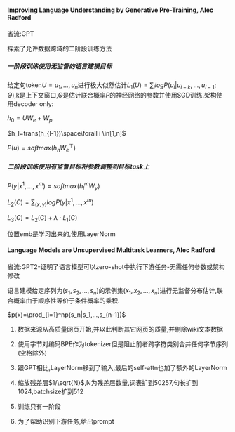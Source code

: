 #### Improving Language Understanding by Generative Pre-Training, Alec Radford

省流:GPT

探索了允许数据跨域的二阶段训练方法

##### 一阶段训练使用无监督的语言建模目标

给定句token$U={u_1,...,u_n}$进行极大似然估计$L_1(U)=\sum_{i}logP(u_i|u_{i-k},...,u_{i-1};\Theta)$,k是上下文窗口,$\Theta$是估计联合概率$P$的神经网络的参数并使用SGD训练.架构使用decoder only:

$h_0=UW_e+W_p$

$h_l=trans(h_{l-1})\space\forall i \in[1,n]$

$P(u)=softmax(h_nW_e^\top)$

##### 二阶段训练使用有监督目标将参数调整到目标task上

$P(y|x^1,...,x^m)=softmax(h_l^mW_y)$

$L_2(C)=\sum_{(x,y)}logP(y|x^1,...,x^m)$

$L_3(C)=L_2(C)+\lambda\cdot L_1(C)$

位置emb是学习出来的,使用LayerNorm



#### Language Models are Unsupervised Multitask Learners, Alec Radford

省流:GPT2-证明了语言模型可以zero-shot中执行下游任务-无需任何参数或架构修改

语言建模给定序列为$(s_1,s_2,...,s_n)$的示例集$(x_1,x_2,...,x_n)$进行无监督分布估计,联合概率由于顺序性等价于条件概率的乘积.

$p(x)=\prod_{i=1}^np(s_n|s_1,...,s_{n-1})$

1. 数据来源从高质量网页开始,并以此判断其它网页的质量,并剔除wiki文本数据

2. 使用字节对编码BPE作为tokenizer但是阻止前者跨字符类别合并任何字节序列(空格除外)
3. 跟GPT相比,LayerNorm移到了输入,最后的self-attn也加了额外的LayerNorm
4. 缩放残差层$1/\sqrt{N}$​,N为残差层数量,词表扩到50257,句长扩到1024,batchsize扩到512
5. 训练只有一阶段
6. 为了帮助识别下游任务,给出prompt